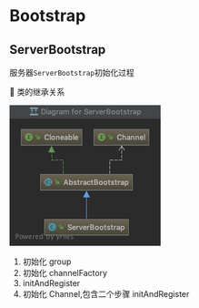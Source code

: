 # Bootstrap

## ServerBootstrap

服务器`ServerBootstrap`初始化过程

 类的继承关系

![ServerBootstrap](./images/ServerBootstrap.png)

1. 初始化 group
2. 初始化 channelFactory
3. initAndRegister
4. 初始化 Channel,包含二个步骤 initAndRegister
